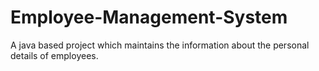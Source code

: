 # Employee-Management-System
A java based project which maintains the information about the personal details of employees.
